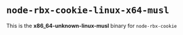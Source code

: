 # `node-rbx-cookie-linux-x64-musl`

This is the **x86_64-unknown-linux-musl** binary for `node-rbx-cookie`
